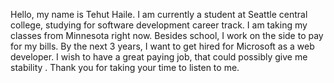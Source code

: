 Hello, my name is Tehut Haile. I am currently a student at Seattle central college, studying for software development career track. I am taking my classes from Minnesota right now. Besides school, I work on the side to pay for my bills. By the next 3 years, I want to get hired for Microsoft as a web developer. I wish to have a great paying job, that could possibly give me stability . Thank you for taking your time to listen to me.
